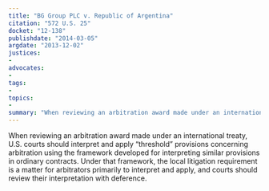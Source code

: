 ```yaml
---
title: "BG Group PLC v. Republic of Argentina"
citation: "572 U.S. 25"
docket: "12-138"
publishdate: "2014-03-05"
argdate: "2013-12-02"
justices:
- 
advocates:
- 
tags:
- 
topics:
- 
summary: "When reviewing an arbitration award made under an international treaty, U.S. courts should interpret and apply “threshold” provisions concerning arbitration using the framework developed for interpreting similar provisions in ordinary contracts. Under that framework, the local litigation requirement is a matter for arbitrators primarily to interpret and apply, and courts should review their interpretation with deference."
---
```

When reviewing an arbitration award made under an international treaty, U.S. courts should interpret and apply “threshold” provisions concerning arbitration using the framework developed for interpreting similar provisions in ordinary contracts. Under that framework, the local litigation requirement is a matter for arbitrators primarily to interpret and apply, and courts should review their interpretation with deference.

